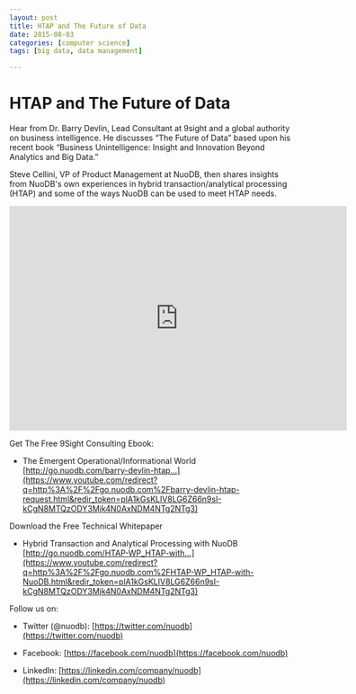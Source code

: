 ```yaml
---
layout: post
title: HTAP and The Future of Data
date: 2015-08-03
categories: [computer science]
tags: [big data, data management]

---
```


# HTAP and The Future of Data

Hear from Dr. Barry Devlin, Lead Consultant at 9sight and a global authority on business intelligence. He discusses “The Future of Data” based upon his recent book “Business Unintelligence: Insight and Innovation Beyond Analytics and Big Data.”

Steve Cellini, VP of Product Management at NuoDB, then shares insights from NuoDB's own experiences in hybrid transaction/analytical processing (HTAP) and some of the ways NuoDB can be used to meet HTAP needs.


<iframe width="600" height="400" src="https://www.youtube.com/embed/1wGv_4VruTI" frameborder="0" allowfullscreen></iframe>


Get The Free 9Sight Consulting Ebook:  
- The Emergent Operational/Informational World [http://go.nuodb.com/barry-devlin-htap...](https://www.youtube.com/redirect?q=http%3A%2F%2Fgo.nuodb.com%2Fbarry-devlin-htap-request.html&redir_token=plA1kGsKLIV8LG6Z66n9sI-kCgN8MTQzODY3Mjk4N0AxNDM4NTg2NTg3)

Download the Free Technical Whitepaper  
- Hybrid Transaction and Analytical Processing with NuoDB [http://go.nuodb.com/HTAP-WP_HTAP-with...](https://www.youtube.com/redirect?q=http%3A%2F%2Fgo.nuodb.com%2FHTAP-WP_HTAP-with-NuoDB.html&redir_token=plA1kGsKLIV8LG6Z66n9sI-kCgN8MTQzODY3Mjk4N0AxNDM4NTg2NTg3)


Follow us on:

- Twitter (@nuodb): [https://twitter.com/nuodb](https://twitter.com/nuodb)

- Facebook: [https://facebook.com/nuodb](https://facebook.com/nuodb)

- LinkedIn: [https://linkedin.com/company/nuodb](https://linkedin.com/company/nuodb)